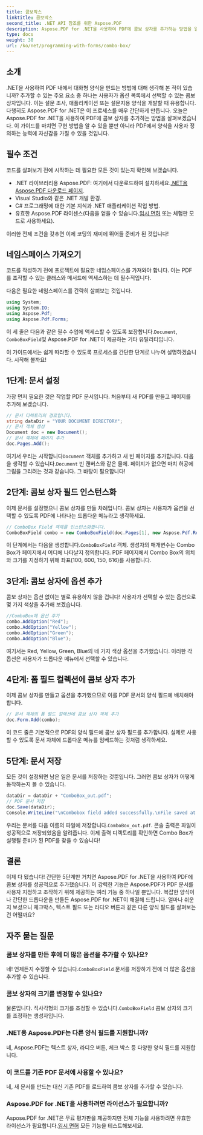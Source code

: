 ```yaml
---
title: 콤보박스
linktitle: 콤보박스
second_title: .NET API 참조를 위한 Aspose.PDF
description: Aspose.PDF for .NET을 사용하여 PDF에 콤보 상자를 추가하는 방법을 알아보세요. 단계별 가이드를 따라 대화형 PDF 양식을 쉽게 만드세요.
type: docs
weight: 30
url: /ko/net/programming-with-forms/combo-box/
---
```

## 소개

.NET을 사용하여 PDF 내에서 대화형 양식을 만드는 방법에 대해 생각해 본 적이 있습니까? 추가할 수 있는 주요 요소 중 하나는 사용자가 옵션 목록에서 선택할 수 있는 콤보 상자입니다. 이는 설문 조사, 애플리케이션 또는 설문지용 양식을 개발할 때 유용합니다. 다행히도 Aspose.PDF for .NET은 이 프로세스를 매우 간단하게 만듭니다. 오늘은 Aspose.PDF for .NET을 사용하여 PDF에 콤보 상자를 추가하는 방법을 살펴보겠습니다. 이 가이드를 마치면 구현 방법을 알 수 있을 뿐만 아니라 PDF에서 양식을 사용자 정의하는 능력에 자신감을 가질 수 있을 것입니다.

## 필수 조건

코드를 살펴보기 전에 시작하는 데 필요한 모든 것이 있는지 확인해 보겠습니다.

- .NET 라이브러리용 Aspose.PDF: 여기에서 다운로드하여 설치하세요.[.NET용 Aspose.PDF 다운로드 페이지](https://releases.aspose.com/pdf/net/).
- Visual Studio와 같은 .NET 개발 환경.
- C# 프로그래밍에 대한 기본 지식과 .NET 애플리케이션 작업 방법.
-  유효한 Aspose.PDF 라이센스(다음을 얻을 수 있습니다.[임시 면허](https://purchase.aspose.com/temporary-license/) 또는 체험판 모드로 사용하세요).

이러한 전제 조건을 갖추면 이제 코딩의 재미에 뛰어들 준비가 된 것입니다!

## 네임스페이스 가져오기

코드를 작성하기 전에 프로젝트에 필요한 네임스페이스를 가져와야 합니다. 이는 PDF를 조작할 수 있는 클래스와 메서드에 액세스하는 데 필수적입니다.

다음은 필요한 네임스페이스를 간략히 살펴보는 것입니다.

```csharp
using System;
using System.IO;
using Aspose.Pdf;
using Aspose.Pdf.Forms;
```

 이 세 줄은 다음과 같은 필수 수업에 액세스할 수 있도록 보장합니다.`Document`, `ComboBoxField`및 Aspose.PDF for .NET이 제공하는 기타 유틸리티입니다.

이 가이드에서는 쉽게 따라할 수 있도록 프로세스를 간단한 단계로 나누어 설명하겠습니다. 시작해 볼까요!

## 1단계: 문서 설정

가장 먼저 필요한 것은 작업할 PDF 문서입니다. 처음부터 새 PDF를 만들고 페이지를 추가해 보겠습니다.

```csharp
// 문서 디렉토리의 경로입니다.
string dataDir = "YOUR DOCUMENT DIRECTORY";
// 문서 객체 생성
Document doc = new Document();
// 문서 객체에 페이지 추가
doc.Pages.Add();
```

 여기서 우리는 시작합니다`Document` 객체를 추가하고 새 빈 페이지를 추가합니다. 다음을 생각할 수 있습니다.`Document` 빈 캔버스와 같은 물체. 페이지가 없으면 마치 허공에 그림을 그리려는 것과 같습니다. 그 바탕이 필요합니다!

## 2단계: 콤보 상자 필드 인스턴스화

이제 문서를 설정했으니 콤보 상자를 만들 차례입니다. 콤보 상자는 사용자가 옵션을 선택할 수 있도록 PDF에 나타나는 드롭다운 메뉴라고 생각하세요.

```csharp
// ComboBox Field 객체를 인스턴스화합니다.
ComboBoxField combo = new ComboBoxField(doc.Pages[1], new Aspose.Pdf.Rectangle(100, 600, 150, 616));
```

 이 단계에서는 다음을 생성합니다.`ComboBoxField` 객체. 생성자의 매개변수는 Combo Box가 페이지에서 어디에 나타날지 정의합니다. PDF 페이지에서 Combo Box의 위치와 크기를 지정하기 위해 좌표(100, 600, 150, 616)를 사용합니다.

## 3단계: 콤보 상자에 옵션 추가

콤보 상자는 옵션 없이는 별로 유용하지 않을 겁니다! 사용자가 선택할 수 있는 옵션으로 몇 가지 색상을 추가해 보겠습니다.

```csharp
//ComboBox에 옵션 추가
combo.AddOption("Red");
combo.AddOption("Yellow");
combo.AddOption("Green");
combo.AddOption("Blue");
```

여기서는 Red, Yellow, Green, Blue의 네 가지 색상 옵션을 추가했습니다. 이러한 각 옵션은 사용자가 드롭다운 메뉴에서 선택할 수 있습니다.

## 4단계: 폼 필드 컬렉션에 콤보 상자 추가

이제 콤보 상자를 만들고 옵션을 추가했으므로 이를 PDF 문서의 양식 필드에 배치해야 합니다.

```csharp
// 문서 객체의 폼 필드 컬렉션에 콤보 상자 객체 추가
doc.Form.Add(combo);
```

이 코드 줄은 기본적으로 PDF의 양식 필드에 콤보 상자 필드를 추가합니다. 실제로 사용할 수 있도록 문서 자체에 드롭다운 메뉴를 임베드하는 것처럼 생각하세요.

## 5단계: 문서 저장

모든 것이 설정되면 남은 일은 문서를 저장하는 것뿐입니다. 그러면 콤보 상자가 어떻게 동작하는지 볼 수 있습니다.

```csharp
dataDir = dataDir + "ComboBox_out.pdf";
// PDF 문서 저장
doc.Save(dataDir);
Console.WriteLine("\nCombobox field added successfully.\nFile saved at " + dataDir);
```

 우리는 문서를 다음 이름의 파일에 저장합니다.`ComboBox_out.pdf`. 콘솔 출력은 파일이 성공적으로 저장되었음을 알려줍니다. 이제 출력 디렉토리를 확인하면 Combo Box가 실행될 준비가 된 PDF를 찾을 수 있습니다!

## 결론

이제 다 됐습니다! 간단한 5단계만 거치면 Aspose.PDF for .NET을 사용하여 PDF에 콤보 상자를 성공적으로 추가했습니다. 이 강력한 기능은 Aspose.PDF가 PDF 문서를 사용자 지정하고 조작하기 위해 제공하는 여러 기능 중 하나일 뿐입니다. 복잡한 양식이나 간단한 드롭다운을 만들든 Aspose.PDF for .NET이 해결해 드립니다. 얼마나 쉬운지 보셨으니 체크박스, 텍스트 필드 또는 라디오 버튼과 같은 다른 양식 필드를 살펴보는 건 어떨까요?

## 자주 묻는 질문

### 콤보 상자를 만든 후에 더 많은 옵션을 추가할 수 있나요?
 네! 언제든지 수정할 수 있습니다.`ComboBoxField` 문서를 저장하기 전에 더 많은 옵션을 추가할 수 있습니다.

### 콤보 상자의 크기를 변경할 수 있나요?
 물론입니다. 직사각형의 크기를 조정할 수 있습니다.`ComboBoxField` 콤보 상자의 크기를 조정하는 생성자입니다.

### .NET용 Aspose.PDF는 다른 양식 필드를 지원합니까?
네, Aspose.PDF는 텍스트 상자, 라디오 버튼, 체크 박스 등 다양한 양식 필드를 지원합니다.

### 이 코드를 기존 PDF 문서에 사용할 수 있나요?
네, 새 문서를 만드는 대신 기존 PDF를 로드하여 콤보 상자를 추가할 수 있습니다.

### Aspose.PDF for .NET을 사용하려면 라이선스가 필요합니까?
 Aspose.PDF for .NET은 무료 평가판을 제공하지만 전체 기능을 사용하려면 유효한 라이선스가 필요합니다.[임시 면허](https://purchase.aspose.com/temporary-license/) 모든 기능을 테스트해보세요.